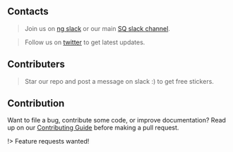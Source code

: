 ## Contacts

> Join us on <a href="http://bit.ly/ng-sq-ui-slack">ng slack</a> or our main <a href="http://bit.ly/ng-sq-ui-repo">SQ slack channel</a>.

> Follow us on [twitter](https://twitter.com/sq_ui_kit) to get latest updates.

## Contributers 

> Star our repo and post a message on slack :) to get free stickers.

## Contribution

Want to file a bug, contribute some code, or improve documentation? Read up on our [Contributing Guide](CONTRIBUTING.md) before making a pull request.

!> Feature requests wanted!
